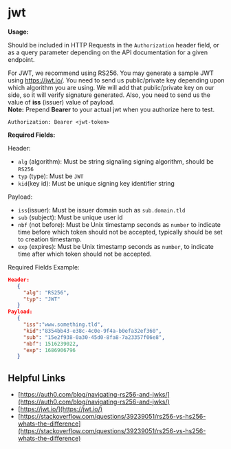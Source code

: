 # jwt

**Usage:**

Should be included in HTTP Requests in the `Authorization` header field, or as a query parameter depending on the API documentation for a given endpoint.

For JWT, we recommend using RS256. You may generate a sample JWT using https://jwt.io/. You need to send us public/private key depending upon which algorithm you are using. We will add that public/private key on our side, so it will verify signature generated. Also, you need to send us the value of <b>iss</b> (issuer) value of payload. <br/> <b>Note:</b> Prepend <b>Bearer</b> to your actual jwt when you authorize here to test.

```
Authorization: Bearer <jwt-token>
```

**Required Fields:**

Header:
- `alg` (algorithm): Must be string signaling signing algorithm, should be `RS256`
- `typ` (type): Must be `JWT`
- `kid`(key id): Must be unique signing key identifier string

Payload:
- `iss`(issuer): Must be issuer domain such as `sub.domain.tld`
- `sub` (subject): Must be unique user id
- `nbf` (not before): Must be Unix timestamp seconds as `number` to indicate time before which token should not be accepted, typically should be set to creation timestamp.
- `exp` (expires): Must be Unix timestamp seconds as `number`, to indicate time after which token should not be accepted.

Required Fields Example:
```json
Header:
   {
     "alg": "RS256",
     "typ": "JWT"
   }
Payload:
   {
     "iss":"www.something.tld",
     "kid":"8354bb43-e38c-4c0e-9f4a-b0efa32ef360",
     "sub": "15e2f938-0a30-45d0-8fa8-7a23357f06e8",
     "nbf": 1516239022,
     "exp": 1686906796
   }
```

## Helpful Links
- [https://auth0.com/blog/navigating-rs256-and-jwks/](https://auth0.com/blog/navigating-rs256-and-jwks/)
- [https://jwt.io/](https://jwt.io/)
- [https://stackoverflow.com/questions/39239051/rs256-vs-hs256-whats-the-difference](https://stackoverflow.com/questions/39239051/rs256-vs-hs256-whats-the-difference)
